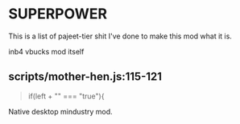 # SUPERPOWER
This is a list of pajeet-tier shit I've done to make this mod what it is.

inb4 vbucks mod itself

## scripts/mother-hen.js:115-121
> if(left + "" === "true"){

Native desktop mindustry mod.